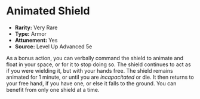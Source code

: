 # Animated Shield

- **Rarity:** Very Rare
- **Type:** Armor
- **Attunement:** Yes
- **Source:** Level Up Advanced 5e

As a bonus action, you can verbally command the shield to animate and float in your space, or for it to stop doing so. The shield continues to act as if you were wielding it, but with your hands free. The shield remains animated for 1 minute, or until you are _incapacitated_  or die. It then returns to your free hand, if you have one, or else it falls to the ground. You can benefit from only one shield at a time.
